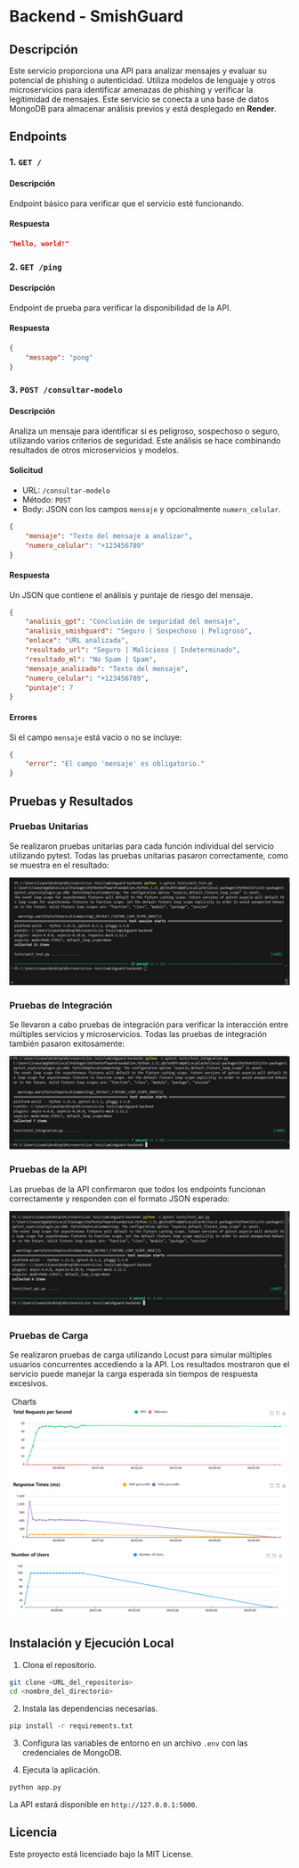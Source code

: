 # Backend - SmishGuard

## Descripción

Este servicio proporciona una API para analizar mensajes y evaluar su potencial de phishing o autenticidad. Utiliza modelos de lenguaje y otros microservicios para identificar amenazas de phishing y verificar la legitimidad de mensajes. Este servicio se conecta a una base de datos MongoDB para almacenar análisis previos y está desplegado en **Render**.

## Endpoints

### 1. `GET /`

#### Descripción
Endpoint básico para verificar que el servicio esté funcionando.

#### Respuesta
```json
"hello, world!"
```

### 2. `GET /ping`

#### Descripción
Endpoint de prueba para verificar la disponibilidad de la API.

#### Respuesta
```json
{
    "message": "pong"
}
```

### 3. `POST /consultar-modelo`

#### Descripción
Analiza un mensaje para identificar si es peligroso, sospechoso o seguro, utilizando varios criterios de seguridad. Este análisis se hace combinando resultados de otros microservicios y modelos.

#### Solicitud
- URL: `/consultar-modelo`
- Método: `POST`
- Body: JSON con los campos `mensaje` y opcionalmente `numero_celular`.

```json
{
    "mensaje": "Texto del mensaje a analizar",
    "numero_celular": "+123456789"
}
```

#### Respuesta
Un JSON que contiene el análisis y puntaje de riesgo del mensaje.

```json
{
    "analisis_gpt": "Conclusión de seguridad del mensaje",
    "analisis_smishguard": "Seguro | Sospechoso | Peligroso",
    "enlace": "URL analizada",
    "resultado_url": "Seguro | Malicioso | Indeterminado",
    "resultado_ml": "No Spam | Spam",
    "mensaje_analizado": "Texto del mensaje",
    "numero_celular": "+123456789",
    "puntaje": 7
}
```

#### Errores
Si el campo `mensaje` está vacío o no se incluye:

```json
{
    "error": "El campo 'mensaje' es obligatorio."
}
```

## Pruebas y Resultados

### Pruebas Unitarias
Se realizaron pruebas unitarias para cada función individual del servicio utilizando pytest. Todas las pruebas unitarias pasaron correctamente, como se muestra en el resultado:

![Resultado de Pruebas Unitarias](tests/Resultado_prueba_unitaria.jpg)

### Pruebas de Integración
Se llevaron a cabo pruebas de integración para verificar la interacción entre múltiples servicios y microservicios. Todas las pruebas de integración también pasaron exitosamente:

![Resultado de Pruebas de Integración](tests/Resultado_prueba_integracion.jpg)

### Pruebas de la API
Las pruebas de la API confirmaron que todos los endpoints funcionan correctamente y responden con el formato JSON esperado:

![Resultado de Pruebas de la API](tests/Resultado_prueba_API.jpg)

### Pruebas de Carga
Se realizaron pruebas de carga utilizando Locust para simular múltiples usuarios concurrentes accediendo a la API. Los resultados mostraron que el servicio puede manejar la carga esperada sin tiempos de respuesta excesivos.

![Resultado de Pruebas de Carga](tests/Carga1.png)
![Resultado de Pruebas de Carga](tests/Carga2.png)

## Instalación y Ejecución Local

1. Clona el repositorio.

```bash
git clone <URL_del_repositorio>
cd <nombre_del_directorio>
```

2. Instala las dependencias necesarias.

```bash
pip install -r requirements.txt
```

3. Configura las variables de entorno en un archivo `.env` con las credenciales de MongoDB.

4. Ejecuta la aplicación.

```bash
python app.py
```

La API estará disponible en `http://127.0.0.1:5000`.

## Licencia

Este proyecto está licenciado bajo la MIT License.



